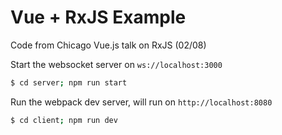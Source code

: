 # Vue + RxJS Example

Code from Chicago Vue.js talk on RxJS (02/08)

Start the websocket server on `ws://localhost:3000`

```bash
$ cd server; npm run start
```

Run the webpack dev server, will run on `http://localhost:8080`

```bash
$ cd client; npm run dev
```
